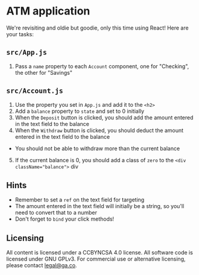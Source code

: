 # ATM application
We're revisiting and oldie but goodie, only this time using React! Here are your tasks:

## `src/App.js`
1. Pass a `name` property to each `Account` component, one for "Checking", the other for "Savings"

## `src/Account.js`
1. Use the property you set in `App.js` and add it to the `<h2>`
2. Add a `balance` property to `state` and set to 0 initially
3. When the `Deposit` button is clicked, you should add the amount entered in the text field to the balance
4. When the `Withdraw` button is clicked, you should deduct the amount entered in the text field to the balance
  - You should not be able to withdraw more than the current balance
5. If the current balance is 0, you should add a class of `zero` to the `<div className="balance">` div

## Hints
- Remember to set a `ref` on the text field for targeting
- The amount entered in the text field will initially be a string, so you'll need to convert that to a number
- Don't forget to `bind` your click methods!

## Licensing
All content is licensed under a CC­BY­NC­SA 4.0 license.
All software code is licensed under GNU GPLv3. For commercial use or alternative licensing, please contact legal@ga.co.
